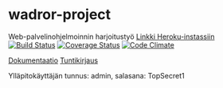 # wadror-project
Web-palvelinohjelmoinnin harjoitustyö
[Linkki Heroku-instassiin](https://recordshopc.herokuapp.com/)
[![Build Status](https://travis-ci.org/emivo/wadror-project.svg?branch=master)](https://travis-ci.org/emivo/wadror-project)
[![Coverage Status](https://coveralls.io/repos/github/emivo/wadror-project/badge.svg?branch=master)](https://coveralls.io/github/emivo/wadror-project?branch=master)
[![Code Climate](https://codeclimate.com/github/emivo/wadror-project/badges/gpa.svg)](https://codeclimate.com/github/emivo/wadror-project)


[Dokumentaatio](https://github.com/emivo/wadror-project/wiki/Dokumentaatio)
[Tuntikirjaus](https://github.com/emivo/wadror-project/wiki/Tuntikirjanpito)

Ylläpitokäyttäjän tunnus: admin, salasana: TopSecret1

